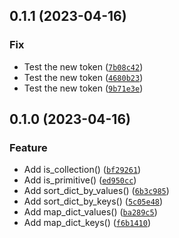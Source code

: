 ## 0.1.1 (2023-04-16)
### Fix
* Test the new token ([`7b08c42`](https://github.com/katalytic/katalytic-data/commit/7b08c428164a5c37c205b10687ce274622579a70))
* Test the new token ([`4680b23`](https://github.com/katalytic/katalytic-data/commit/4680b2379099e206fef1ee4aef176547ef0c9f64))
* Test the new token ([`9b71e3e`](https://github.com/katalytic/katalytic-data/commit/9b71e3e81fe35735673620732b1f54fc86f7e3d4))


## 0.1.0 (2023-04-16)
### Feature
* Add is_collection() ([`bf29261`](https://github.com/katalytic/katalytic-data/commit/bf2926172f56d000d1f09318ab212c7b9747a8b0))
* Add is_primitive() ([`ed950cc`](https://github.com/katalytic/katalytic-data/commit/ed950ccdd8e4cd4d4439cb0ab9c763d55135461d))
* Add sort_dict_by_values() ([`6b3c985`](https://github.com/katalytic/katalytic-data/commit/6b3c9856c69e088467087345743a38e6294def7a))
* Add sort_dict_by_keys() ([`5c05e48`](https://github.com/katalytic/katalytic-data/commit/5c05e48c4cc8afaf6a861103784690ebc153dcc8))
* Add map_dict_values() ([`ba289c5`](https://github.com/katalytic/katalytic-data/commit/ba289c5f5cb21ff66d89bb833f30e2be678e15da))
* Add map_dict_keys() ([`f6b1410`](https://github.com/katalytic/katalytic-data/commit/f6b141050b901456041bf049dc3b329c2d8fcec8))
